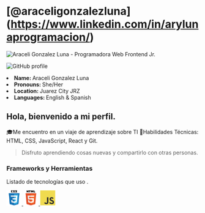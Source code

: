 # [@araceligonzalezluna] (https://www.linkedin.com/in/arylunaprogramacion/)

![Araceli Gonzalez Luna - Programadora Web Frontend Jr.]()

![GitHub profile](https://github.com/AryLuna)
<li><b> Name: </b>Araceli Gonzalez Luna</li>
<li><b> Pronouns: </b> She/Her </li>
<li><b> Location: </b> Juarez City JRZ </li>
<li><b> Languages: </b> English & Spanish </li>

## Hola, bienvenido a mi perfil.

🎓Me encuentro en un viaje de aprendizaje sobre TI 🔧Habilidades Técnicas: HTML, CSS, JavaScript, React y Git.
> Disfruto aprendiendo cosas nuevas y compartirlo con otras personas.
### Frameworks y Herramientas

Listado de tecnologías que uso .

<a href="https://www.w3schools.com/css/" target="_blank"><img
src="https://raw.githubusercontent.com/devicons/devicon/master/icons/css3/css3-original-wordmark.svg" alt="css3" width="40" height="40"/> </a>
<a href="https://www.w3.org/html/" target="_blank"> <img
src="https://raw.githubusercontent.com/devicons/devicon/master/icons/html5/html5-original-wordmark.svg" alt="html5" width="40" height="40"/> </a>
<a href="https://developer.mozilla.org/en-US/docs/Web/JavaScript" target="_blank"> <img
src="https://raw.githubusercontent.com/devicons/devicon/master/icons/javascript/javascript-original.svg" alt="javascript" width="40" height="40"/> </a>
